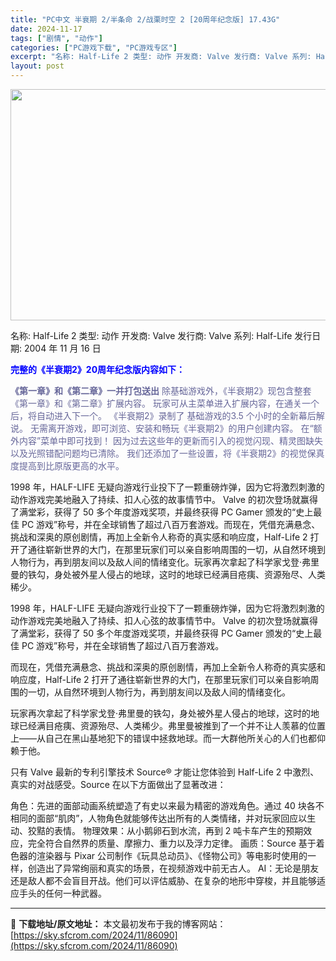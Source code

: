 ```yaml
---
title: "PC中文 半衰期 2/半条命 2/战栗时空 2 [20周年纪念版] 17.43G"
date: 2024-11-17
tags: ["剧情", "动作"]
categories: ["PC游戏下载", "PC游戏专区"]
excerpt: "名称: Half-Life 2 类型: 动作 开发商: Valve 发行商: Valve 系列: Half-Life 发行日期: 2004 年 11 月 16 日 完整的《半衰期2》20周年纪念版内容如下： 《第一章》和《第二章》一并打包送出 除基础游戏外，《半衰期2》现包含整套《第一章》和《第二章&hellip;"
layout: post
---
```


<img class="aligncenter size-full wp-image-86091" src="https://sky.sfcrom.com/wp-content/uploads/2024/11/2024111700053299.webp" alt="" width="660" height="370" />

名称: Half-Life 2
类型: 动作
开发商: Valve
发行商: Valve
系列: Half-Life
发行日期: 2004 年 11 月 16 日

<span style="color: #0000ff;"><strong>完整的《半衰期2》20周年纪念版内容如下：</strong></span>

<span style="color: #666699;"><strong>《第一章》和《第二章》一并打包送出</strong></span>
<span style="color: #666699;">除基础游戏外，《半衰期2》现包含整套《第一章》和《第二章》扩展内容。 玩家可从主菜单进入扩展内容，在通关一个后，将自动进入下一个。</span>
<span style="color: #666699;">《半衰期2》录制了 基础游戏的3.5 个小时的全新幕后解说。</span>
<span style="color: #666699;">无需离开游戏，即可浏览、安装和畅玩《半衰期2》的用户创建内容。 在“额外内容”菜单中即可找到！</span>
<span style="color: #666699;">因为过去这些年的更新而引入的视觉闪现、精灵图缺失以及光照错配问题均已清除。 我们还添加了一些设置，将《半衰期2》的视觉保真度提高到比原版更高的水平。</span>

1998 年，HALF-LIFE 无疑向游戏行业投下了一颗重磅炸弹，因为它将激烈刺激的动作游戏完美地融入了持续、扣人心弦的故事情节中。 Valve 的初次登场就赢得了满堂彩，获得了 50 多个年度游戏奖项，并最终获得 PC Gamer 颁发的“史上最佳 PC 游戏”称号，并在全球销售了超过八百万套游戏。而现在，凭借充满悬念、挑战和深奥的原创剧情，再加上全新令人称奇的真实感和响应度，Half-Life 2 打开了通往崭新世界的大门，在那里玩家们可以亲自影响周围的一切，从自然环境到人物行为，再到朋友间以及敌人间的情绪变化。玩家再次拿起了科学家戈登·弗里曼的铁勾，身处被外星人侵占的地球，这时的地球已经满目疮痍、资源殆尽、人类稀少。

1998 年，HALF-LIFE 无疑向游戏行业投下了一颗重磅炸弹，因为它将激烈刺激的动作游戏完美地融入了持续、扣人心弦的故事情节中。 Valve 的初次登场就赢得了满堂彩，获得了 50 多个年度游戏奖项，并最终获得 PC Gamer 颁发的“史上最佳 PC 游戏”称号，并在全球销售了超过八百万套游戏。

而现在，凭借充满悬念、挑战和深奥的原创剧情，再加上全新令人称奇的真实感和响应度，Half-Life 2 打开了通往崭新世界的大门，在那里玩家们可以亲自影响周围的一切，从自然环境到人物行为，再到朋友间以及敌人间的情绪变化。

玩家再次拿起了科学家戈登·弗里曼的铁勾，身处被外星人侵占的地球，这时的地球已经满目疮痍、资源殆尽、人类稀少。弗里曼被推到了一个并不让人羡慕的位置上——从自己在黑山基地犯下的错误中拯救地球。而一大群他所关心的人们也都仰赖于他。

只有 Valve 最新的专利引擎技术 Source® 才能让您体验到 Half-Life 2 中激烈、真实的对战感受。Source 在以下方面做出了显著改进：

角色：先进的面部动画系统塑造了有史以来最为精密的游戏角色。通过 40 块各不相同的面部“肌肉”，人物角色就能够传达出所有的人类情绪，并对玩家回应以生动、狡黠的表情。
物理效果：从小鹅卵石到水流，再到 2 吨卡车产生的预期效应，完全符合自然界的质量、摩擦力、重力以及浮力定律。
画质：Source 基于着色器的渲染器与 Pixar 公司制作《玩具总动员》、《怪物公司》等电影时使用的一样，创造出了异常绚丽和真实的场景，在视频游戏中前无古人。
AI：无论是朋友还是敌人都不会盲目开战。他们可以评估威胁、在复杂的地形中穿梭，并且能够适应手头的任何一种武器。

---
📖 **下载地址/原文地址：** 本文最初发布于我的博客网站：[https://sky.sfcrom.com/2024/11/86090](https://sky.sfcrom.com/2024/11/86090)
